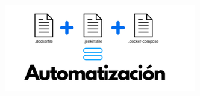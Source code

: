 <h1 class="title" style="display:none">Pipelines</h1>

<img src="media\images\automatization.png" alt="Jenkins" style="margin: 15px 0px;
                                                                            background: none;
                                                                            border: 0;
                                                                            box-shadow: none;">